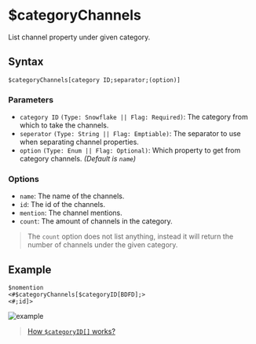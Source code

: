 # $categoryChannels
List channel property under given category.

## Syntax
```
$categoryChannels[category ID;separator;(option)]
```
### Parameters
- `category ID` `(Type: Snowflake || Flag: Required)`: The category from which to take the channels. 
- `seperator` `(Type: String || Flag: Emptiable)`: The separator to use when separating channel properties.
- `option` `(Type: Enum || Flag: Optional)`: Which property to get from category channels. _(Default  is `name`)_

### Options
- `name`: The name of the channels.
- `id`: The id of the channels.
- `mention`: The channel mentions.
- `count`: The amount of channels in the category.
> The `count` option does not list anything, instead it will return the number of channels under the given category.

## Example
```
$nomention
<#$categoryChannels[$categoryID[BDFD];>
<#;id]>
```
![example](https://user-images.githubusercontent.com/113303649/212550851-a3a87e0e-9393-4e38-9f87-921034ea69a7.png)

> [How `$categoryID[]` works?](./categoryID.md)


